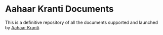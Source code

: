 # Aahaar Kranti Documents

This is a definitive repository of all the documents supported and launched by [Aahaar Kranti](https://aahaarkranti.org). 
